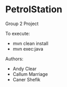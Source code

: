 # PetrolStation
Group 2 Project

To execute:
- mvn clean install
- mvn exec:java

Authors:
- Andy Clear
- Callum Marriage
- Caner Shefik
